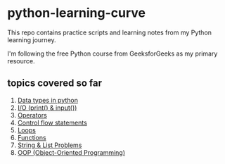 # python-learning-curve

This repo contains practice scripts and learning notes from my Python learning journey.

I'm following the free Python course from GeeksforGeeks as my primary resource.

## topics covered so far 

1. [Data types in python](01)
2. [I/O (print() & input())](02)
3. [Operators](03)
4. [Control flow statements](03/problems/)
5. [Loops](04)
6. [Functions](05)
7. [String & List Problems](06)
8. [OOP (Object-Oriented Programming)](07)
